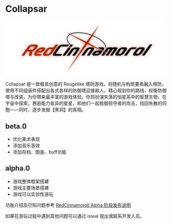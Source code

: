 # Collapsar

![RedCinnamoroll](/assets/RedCinnamoroll.png)

Collapsar 是一款极具创意的 Rougelike 塔防游戏，将随机与构筑要素融入塔防，使用不同组装件搭配出各式各样的防御塔迎接敌人。精心规划你的路线，权衡防御塔与改装，为你带来最丰富的游戏体验。你将扮演失落的恒星系中的智慧生物，在宇宙中探索，邂逅能力各异的星星，和他们一起抵御掠夺者的攻击，找回失散的同胞——同时，逐步发掘【黑洞】的真相。

## beta.0

- 优化美术表现
- 添加音乐音效
- 添加存档、图鉴、buff功能

## alpha.0

- 游戏整体框架搭建
- 游戏主要场景搭建
- 游戏可以实验性游玩

功能介绍及已知问题参考 [RedCinnamoroll Alpha 阶段发布说明](https://bbs.csdn.net/topics/618631461)

如果在游玩过程中遇到其他问题可以通过 issue 提出或联系开发人员。
